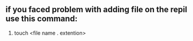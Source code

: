 ## if you faced problem with adding file on the repil use this command:

1. touch <file name . extention>

